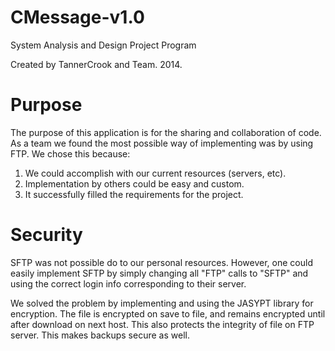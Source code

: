CMessage-v1.0
=============

System Analysis and Design Project Program

Created by TannerCrook and Team. 2014.

Purpose
===========

The purpose of this application is for the sharing and collaboration of code. As a team we found
the most possible way of implementing was by using FTP. We chose this because:

1. We could accomplish with our current resources (servers, etc).
2. Implementation by others could be easy and custom.
3. It successfully filled the requirements for the project.

Security
=========

SFTP was not possible do to our personal resources. However, one could easily implement SFTP
by simply changing all "FTP" calls to "SFTP" and using the correct login info corresponding 
to their server. 

We solved the problem by implementing and using the JASYPT library for encryption. The file is 
encrypted on save to file, and remains encrypted until after download on next host. This also 
protects the integrity of file on FTP server. This makes backups secure as well.

